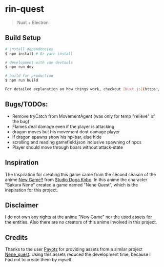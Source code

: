 # rin-quest

> Nuxt + Electron

## Build Setup

``` bash
# install dependencies
$ npm install # Or yarn install

# development with vue devtools
$ npm run dev

# build for production
$ npm run build

For detailed explanation on how things work, checkout [Nuxt.js](https://github.com/nuxt/nuxt.js), [Electron.js](https://electronjs.org/), and [electron-builder](https://www.electron.build/).
```
## Bugs/TODOs:
* Remove tryCatch from MovementAgent (was only for temp "relieve" of the bug)
* Flames deal damage even if the player is attacking
* dragon moves but his movement dont damage player
* if dragon spawns show his hp-bar, else hide
* scrolling and reading gamefield.json inclusive spawning of npcs
* Player should move through boars without attack-state
## Inspiration
The Inspiration for creating this game came from the second season of the anime [New Game!!](https://myanimelist.net/anime/34914/New_Game) from [Studio Doga Kobo](http://www.dogakobo.com). In this anime the character "Sakura Nene" created a game named "Nene Quest", which is the inspiration for this project.

## Disclaimer
I do not own any rights at the anime "New Game" nor the used assets for the entities. Also there are no creators of this anime involved in this project.

## Credits
Thanks to the user [Payotz](https://github.com/Payotz) for providing assets from a similar project [Nene_quest](https://github.com/Payotz/Nene_Quest). Using this assets reduced the development time, because i had not to create them by myself.
